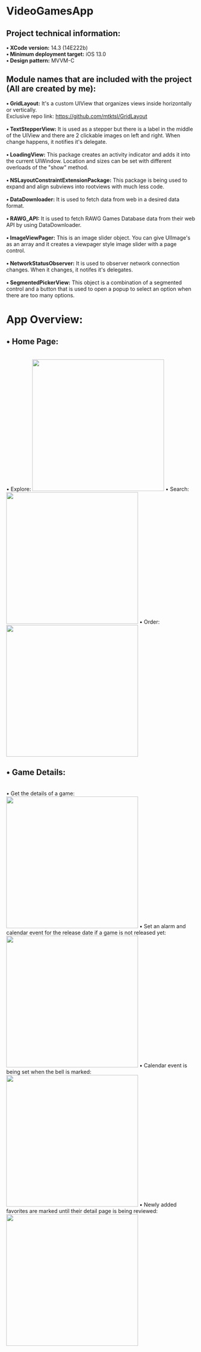 # VideoGamesApp

## Project technical information:
<strong>&bull; XCode version:</strong> 14.3 (14E222b)
<br/><strong>&bull; Minimum deployment target:</strong> iOS 13.0
<br/><strong>&bull; Design pattern:</strong> MVVM-C

## Module names that are included with the project (All are created by me):
<strong>&bull; GridLayout:</strong> It's a custom UIView that organizes views inside horizontally or vertically.
<br/>Exclusive repo link: https://github.com/mtktsl/GridLayout <br/>
<br/><strong>&bull; TextStepperView:</strong> It is used as a stepper but there is a label in the middle of the UIView and there are 2 clickable images on left and right. When change happens, it notifies it's delegate.<br/>
<br/><strong>&bull; LoadingView:</strong> This package creates an activity indicator and adds it into the current UIWindow. Location and sizes can be set with different overloads of the "show" method.<br/>
<br/><strong>&bull; NSLayoutConstraintExtensionPackage:</strong> This package is being used to expand and align subviews into rootviews with much less code.<br/>
<br/><strong>&bull; DataDownloader:</strong> It is used to fetch data from web in a desired data format.<br/>
<br/><strong>&bull; RAWG_API:</strong> It is used to fetch RAWG Games Database data from their web API by using DataDownloader.<br/>
<br/><strong>&bull; ImageViewPager:</strong> This is an image slider object. You can give UIImage's as an array and it creates a viewpager style image slider with a page control.<br/>
<br/><strong>&bull; NetworkStatusObserver:</strong> It is used to observer network connection changes. When it changes, it notifes it's delegates.<br/>
<br/><strong>&bull; SegmentedPickerView:</strong> This object is a combination of a segmented control and a button that is used to open a popup to select an option when there are too many options.

# App Overview:
## &bull; Home Page:
<br/>
&bull; Explore:
<img src="https://i.hizliresim.com/7zgj99h.jpg"
data-canonical-src="https://i.hizliresim.com/7zgj99h.jpg"
width="350" height="730" />
&bull; Search:
<img src="https://i.hizliresim.com/7hq4b0n.jpg"
data-canonical-src="https://i.hizliresim.com/7hq4b0n.jpg"
width="350" height="730" />
&bull; Order:
<img src="https://i.hizliresim.com/akhqqyr.jpg"
data-canonical-src="https://i.hizliresim.com/akhqqyr.jpg"
width="350" height="730" />

## &bull; Game Details:
<br/>
&bull; Get the details of a game:
<img src="https://i.hizliresim.com/khx3fp6.jpg"
data-canonical-src="https://i.hizliresim.com/khx3fp6.jpg"
width="350" height="730" />
&bull; Set an alarm and calendar event for the release date if a game is not released yet:
<img src="https://i.hizliresim.com/29jxdoj.jpg"
data-canonical-src="https://i.hizliresim.com/29jxdoj.jpg"
width="350" height="730" />
&bull; Calendar event is being set when the bell is marked:
<img src="https://i.hizliresim.com/1y9e85t.jpg"
data-canonical-src="https://i.hizliresim.com/1y9e85t.jpg"
width="350" height="730" />
&bull; Newly added favorites are marked until their detail page is being reviewed:
<img src="https://i.hizliresim.com/5sginr7.jpg"
data-canonical-src="https://i.hizliresim.com/5sginr7.jpg"
width="350" height="730" />
